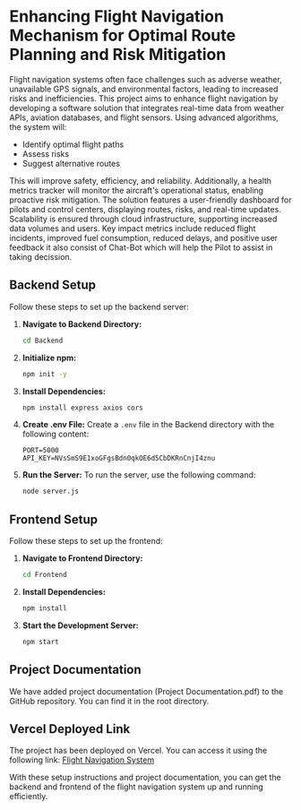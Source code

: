 # Enhancing Flight Navigation Mechanism for Optimal Route Planning and Risk Mitigation

Flight navigation systems often face challenges such as adverse weather, unavailable GPS signals, and environmental factors, leading to increased risks and inefficiencies. This project aims to enhance flight navigation by developing a software solution that integrates real-time data from weather APIs, aviation databases, and flight sensors. Using advanced algorithms, the system will:

- Identify optimal flight paths
- Assess risks
- Suggest alternative routes

This will improve safety, efficiency, and reliability. Additionally, a health metrics tracker will monitor the aircraft's operational status, enabling proactive risk mitigation. The solution features a user-friendly dashboard for pilots and control centers, displaying routes, risks, and real-time updates. Scalability is ensured through cloud infrastructure, supporting increased data volumes and users. Key impact metrics include reduced flight incidents, improved fuel consumption, reduced delays, and positive user feedback it also consist of Chat-Bot which will help the Pilot to assist in taking decission.

## Backend Setup

Follow these steps to set up the backend server:

1. **Navigate to Backend Directory:**
    ```sh
    cd Backend
    ```

2. **Initialize npm:**
    ```sh
    npm init -y
    ```

3. **Install Dependencies:**
    ```sh
    npm install express axios cors
    ```

4. **Create .env File:**
    Create a `.env` file in the Backend directory with the following content:
    ```
    PORT=5000
    API_KEY=NVsSmS9E1xoGFgsBdn0qkOE6d5CbDKRnCnjI4znu
    ```

5. **Run the Server:**
    To run the server, use the following command:
    ```sh
    node server.js
    ```

## Frontend Setup

Follow these steps to set up the frontend:

1. **Navigate to Frontend Directory:**
    ```sh
    cd Frontend
    ```

2. **Install Dependencies:**
    ```sh
    npm install
    ```

3. **Start the Development Server:**
    ```sh
    npm start
    ```

## Project Documentation

We have added project documentation (Project Documentation.pdf) to the GitHub repository. You can find it in the root directory.

## Vercel Deployed Link

The project has been deployed on Vercel. You can access it using the following link:
[Flight Navigation System](https://airbus-challenge-fronted.vercel.app/flight/2992959)

With these setup instructions and project documentation, you can get the backend and frontend of the flight navigation system up and running efficiently.
